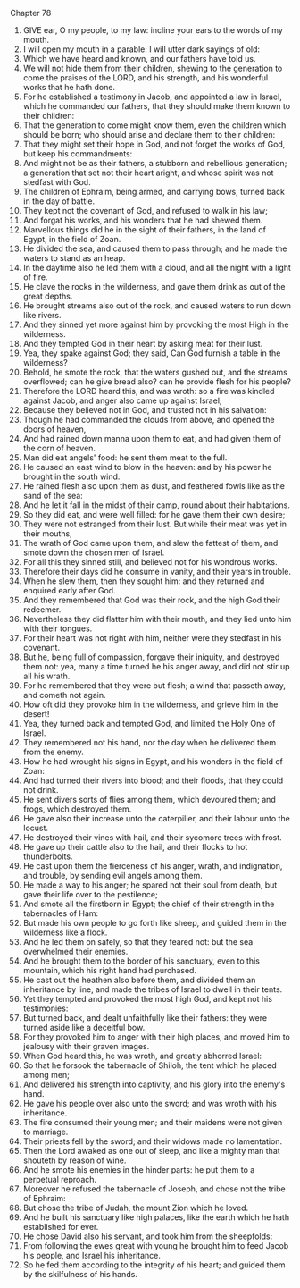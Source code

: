 

Chapter 78

1. GIVE ear, O my people, to my law: incline your ears to the words of my mouth.
2. I will open my mouth in a parable: I will utter dark sayings of old:
3. Which we have heard and known, and our fathers have told us.
4. We will not hide them from their children, shewing to the generation to come the praises of the LORD, and his strength, and his wonderful works that he hath done.
5. For he established a testimony in Jacob, and appointed a law in Israel, which he commanded our fathers, that they should make them known to their children:
6. That the generation to come might know them, even the children which should be born; who should arise and declare them to their children:
7. That they might set their hope in God, and not forget the works of God, but keep his commandments:
8. And might not be as their fathers, a stubborn and rebellious generation; a generation that set not their heart aright, and whose spirit was not stedfast with God.
9. The children of Ephraim, being armed, and carrying bows, turned back in the day of battle.
10. They kept not the covenant of God, and refused to walk in his law;
11. And forgat his works, and his wonders that he had shewed them.
12. Marvellous things did he in the sight of their fathers, in the land of Egypt, in the field of Zoan.
13. He divided the sea, and caused them to pass through; and he made the waters to stand as an heap.
14. In the daytime also he led them with a cloud, and all the night with a light of fire.
15. He clave the rocks in the wilderness, and gave them drink as out of the great depths.
16. He brought streams also out of the rock, and caused waters to run down like rivers.
17. And they sinned yet more against him by provoking the most High in the wilderness.
18. And they tempted God in their heart by asking meat for their lust.
19. Yea, they spake against God; they said, Can God furnish a table in the wilderness?
20. Behold, he smote the rock, that the waters gushed out, and the streams overflowed; can he give bread also?  can he provide flesh for his people?
21. Therefore the LORD heard this, and was wroth: so a fire was kindled against Jacob, and anger also came up against Israel;
22. Because they believed not in God, and trusted not in his salvation:
23. Though he had commanded the clouds from above, and opened the doors of heaven,
24. And had rained down manna upon them to eat, and had given them of the corn of heaven.
25. Man did eat angels' food: he sent them meat to the full.
26. He caused an east wind to blow in the heaven: and by his power he brought in the south wind.
27. He rained flesh also upon them as dust, and feathered fowls like as the sand of the sea:
28. And he let it fall in the midst of their camp, round about their habitations.
29. So they did eat, and were well filled: for he gave them their own desire;
30. They were not estranged from their lust.  But while their meat was yet in their mouths,
31. The wrath of God came upon them, and slew the fattest of them, and smote down the chosen men of Israel.
32. For all this they sinned still, and believed not for his wondrous works.
33. Therefore their days did he consume in vanity, and their years in trouble.
34. When he slew them, then they sought him: and they returned and enquired early after God.
35. And they remembered that God was their rock, and the high God their redeemer.
36. Nevertheless they did flatter him with their mouth, and they lied unto him with their tongues.
37. For their heart was not right with him, neither were they stedfast in his covenant.
38. But he, being full of compassion, forgave their iniquity, and destroyed them not: yea, many a time turned he his anger away, and did not stir up all his wrath.
39. For he remembered that they were but flesh; a wind that passeth away, and cometh not again.
40. How oft did they provoke him in the wilderness, and grieve him in the desert!
41. Yea, they turned back and tempted God, and limited the Holy One of Israel.
42. They remembered not his hand, nor the day when he delivered them from the enemy.
43. How he had wrought his signs in Egypt, and his wonders in the field of Zoan:
44. And had turned their rivers into blood; and their floods, that they could not drink.
45. He sent divers sorts of flies among them, which devoured them; and frogs, which destroyed them.
46. He gave also their increase unto the caterpiller, and their labour unto the locust.
47. He destroyed their vines with hail, and their sycomore trees with frost.
48. He gave up their cattle also to the hail, and their flocks to hot thunderbolts.
49. He cast upon them the fierceness of his anger, wrath, and indignation, and trouble, by sending evil angels among them.
50. He made a way to his anger; he spared not their soul from death, but gave their life over to the pestilence;
51. And smote all the firstborn in Egypt; the chief of their strength in the tabernacles of Ham:
52. But made his own people to go forth like sheep, and guided them in the wilderness like a flock.
53. And he led them on safely, so that they feared not: but the sea overwhelmed their enemies.
54. And he brought them to the border of his sanctuary, even to this mountain, which his right hand had purchased.
55. He cast out the heathen also before them, and divided them an inheritance by line, and made the tribes of Israel to dwell in their tents.
56. Yet they tempted and provoked the most high God, and kept not his testimonies:
57. But turned back, and dealt unfaithfully like their fathers: they were turned aside like a deceitful bow.
58. For they provoked him to anger with their high places, and moved him to jealousy with their graven images.
59. When God heard this, he was wroth, and greatly abhorred Israel:
60. So that he forsook the tabernacle of Shiloh, the tent which he placed among men;
61. And delivered his strength into captivity, and his glory into the enemy's hand.
62. He gave his people over also unto the sword; and was wroth with his inheritance.
63. The fire consumed their young men; and their maidens were not given to marriage.
64. Their priests fell by the sword; and their widows made no lamentation.
65. Then the Lord awaked as one out of sleep, and like a mighty man that shouteth by reason of wine.
66. And he smote his enemies in the hinder parts: he put them to a perpetual reproach.
67. Moreover he refused the tabernacle of Joseph, and chose not the tribe of Ephraim:
68. But chose the tribe of Judah, the mount Zion which he loved.
69. And he built his sanctuary like high palaces, like the earth which he hath established for ever.
70. He chose David also his servant, and took him from the sheepfolds:
71. From following the ewes great with young he brought him to feed Jacob his people, and Israel his inheritance.
72. So he fed them according to the integrity of his heart; and guided them by the skilfulness of his hands.
